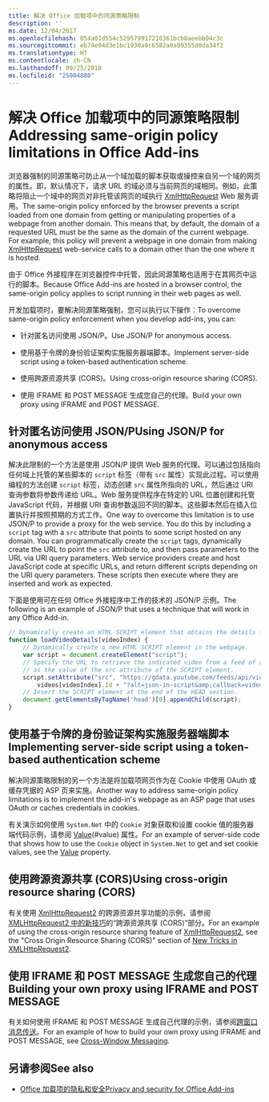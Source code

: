 ```yaml
---
title: 解决 Office 加载项中的同源策略限制
description: ''
ms.date: 12/04/2017
ms.openlocfilehash: 054a01d554c529579917218361bcb8aeebb04c3c
ms.sourcegitcommit: eb74e94d3e1bc1930a9c6582a0a99355d0da34f2
ms.translationtype: HT
ms.contentlocale: zh-CN
ms.lasthandoff: 09/25/2018
ms.locfileid: "25004880"
---
```

# <a name="addressing-same-origin-policy-limitations-in-office-add-ins"></a><span data-ttu-id="b10d9-102">解决 Office 加载项中的同源策略限制</span><span class="sxs-lookup"><span data-stu-id="b10d9-102">Addressing same-origin policy limitations in Office Add-ins</span></span>


<span data-ttu-id="b10d9-p101">浏览器强制的同源策略可防止从一个域加载的脚本获取或操控来自另一个域的网页的属性。即，默认情况下，请求 URL 的域必须与当前网页的域相同。例如，此策略将阻止一个域中的网页对非托管该网页的域执行 [XmlHttpRequest](https://www.w3.org/TR/XMLHttpRequest/) Web 服务调用。</span><span class="sxs-lookup"><span data-stu-id="b10d9-p101">The same-origin policy enforced by the browser prevents a script loaded from one domain from getting or manipulating properties of a webpage from another domain. This means that, by default, the domain of a requested URL must be the same as the domain of the current webpage. For example, this policy will prevent a webpage in one domain from making [XmlHttpRequest](https://www.w3.org/TR/XMLHttpRequest/) web-service calls to a domain other than the one where it is hosted.</span></span>

<span data-ttu-id="b10d9-106">由于 Office 外接程序在浏览器控件中托管，因此同源策略也适用于在其网页中运行的脚本。</span><span class="sxs-lookup"><span data-stu-id="b10d9-106">Because Office Add-ins are hosted in a browser control, the same-origin policy applies to script running in their web pages as well.</span></span>

<span data-ttu-id="b10d9-107">开发加载项时，要解决同源策略强制，您可以执行以下操作：</span><span class="sxs-lookup"><span data-stu-id="b10d9-107">To overcome same-origin policy enforcement when you develop add-ins, you can:</span></span>

- <span data-ttu-id="b10d9-108">针对匿名访问使用 JSON/P。</span><span class="sxs-lookup"><span data-stu-id="b10d9-108">Use JSON/P for anonymous access.</span></span> 
    
- <span data-ttu-id="b10d9-109">使用基于令牌的身份验证架构实施服务器端脚本。</span><span class="sxs-lookup"><span data-stu-id="b10d9-109">Implement server-side script using a token-based authentication scheme.</span></span>
    
- <span data-ttu-id="b10d9-110">使用跨源资源共享 (CORS)。</span><span class="sxs-lookup"><span data-stu-id="b10d9-110">Using cross-origin resource sharing (CORS).</span></span>
    
- <span data-ttu-id="b10d9-111">使用 IFRAME 和 POST MESSAGE 生成您自己的代理。</span><span class="sxs-lookup"><span data-stu-id="b10d9-111">Build your own proxy using IFRAME and POST MESSAGE.</span></span>
    

## <a name="using-jsonp-for-anonymous-access"></a><span data-ttu-id="b10d9-112">针对匿名访问使用 JSON/P</span><span class="sxs-lookup"><span data-stu-id="b10d9-112">Using JSON/P for anonymous access</span></span>


<span data-ttu-id="b10d9-p102">解决此限制的一个方法是使用 JSON/P 提供 Web 服务的代理。可以通过包括指向任何域上托管的某些脚本的 `script` 标签（带有 `src` 属性）实现此过程。可以使用编程的方法创建 `script` 标签，动态创建 `src` 属性所指向的 URL，然后通过 URI 查询参数将参数传递给 URL。Web 服务提供程序在特定的 URL 位置创建和托管 JavaScript 代码，并根据 URI 查询参数返回不同的脚本。这些脚本然后在插入位置执行并按照预期的方式工作。</span><span class="sxs-lookup"><span data-stu-id="b10d9-p102">One way to overcome this limitation is to use JSON/P to provide a proxy for the web service. You do this by including a `script` tag with a `src` attribute that points to some script hosted on any domain. You can programmatically create the `script` tags, dynamically create the URL to point the `src` attribute to, and then pass parameters to the URL via URI query parameters. Web service providers create and host JavaScript code at specific URLs, and return different scripts depending on the URI query parameters. These scripts then execute where they are inserted and work as expected.</span></span>

<span data-ttu-id="b10d9-118">下面是使用可在任何 Office 外接程序中工作的技术的 JSON/P 示例。</span><span class="sxs-lookup"><span data-stu-id="b10d9-118">The following is an example of JSON/P that uses a technique that will work in any Office Add-in.</span></span>

```js
// Dynamically create an HTML SCRIPT element that obtains the details for the specified video.
function loadVideoDetails(videoIndex) {
    // Dynamically create a new HTML SCRIPT element in the webpage.
    var script = document.createElement("script");
    // Specify the URL to retrieve the indicated video from a feed of a current list of videos,
    // as the value of the src attribute of the SCRIPT element. 
    script.setAttribute("src", "https://gdata.youtube.com/feeds/api/videos/" + 
        videos[videoIndex].Id + "?alt=json-in-script&amp;callback=videoDetailsLoaded");
    // Insert the SCRIPT element at the end of the HEAD section.
    document.getElementsByTagName('head')[0].appendChild(script);
}

```


## <a name="implementing-server-side-script-using-a-token-based-authentication-scheme"></a><span data-ttu-id="b10d9-119">使用基于令牌的身份验证架构实施服务器端脚本</span><span class="sxs-lookup"><span data-stu-id="b10d9-119">Implementing server-side script using a token-based authentication scheme</span></span>


<span data-ttu-id="b10d9-120">解决同源策略限制的另一个方法是将加载项网页作为在 Cookie 中使用 OAuth 或缓存凭据的 ASP 页来实施。</span><span class="sxs-lookup"><span data-stu-id="b10d9-120">Another way to address same-origin policy limitations is to implement the add-in's webpage as an ASP page that uses OAuth or caches credentials in cookies.</span></span>

<span data-ttu-id="b10d9-121">有关演示如何使用 `System.Net` 中的 `Cookie` 对象获取和设置 cookie 值的服务器端代码示例，请参阅 [Value](https://docs.microsoft.com/dotnet/api/system.net.cookie.value?view=netframework-4.7.2)(#value) 属性。</span><span class="sxs-lookup"><span data-stu-id="b10d9-121">For an example of server-side code that shows how to use the  `Cookie` object in `System.Net` to get and set cookie values, see the [Value](https://docs.microsoft.com/dotnet/api/system.net.cookie.value?view=netframework-4.7.2) property.</span></span>


## <a name="using-cross-origin-resource-sharing-cors"></a><span data-ttu-id="b10d9-122">使用跨源资源共享 (CORS)</span><span class="sxs-lookup"><span data-stu-id="b10d9-122">Using cross-origin resource sharing (CORS)</span></span>


<span data-ttu-id="b10d9-123">有关使用 [XmlHttpRequest2](http://dvcs.w3.org/hg/xhr/raw-file/tip/Overview.html) 的跨源资源共享功能的示例，请参阅 [XMLHttpRequest2 中的新技巧](http://www.html5rocks.com/en/tutorials/file/xhr2/)的“跨源资源共享 (CORS)”部分。</span><span class="sxs-lookup"><span data-stu-id="b10d9-123">For an example of using the cross-origin resource sharing feature of [XmlHttpRequest2](http://dvcs.w3.org/hg/xhr/raw-file/tip/Overview.html), see the "Cross Origin Resource Sharing (CORS)" section of [New Tricks in XMLHttpRequest2](http://www.html5rocks.com/en/tutorials/file/xhr2/).</span></span>


## <a name="building-your-own-proxy-using-iframe-and-post-message"></a><span data-ttu-id="b10d9-124">使用 IFRAME 和 POST MESSAGE 生成您自己的代理</span><span class="sxs-lookup"><span data-stu-id="b10d9-124">Building your own proxy using IFRAME and POST MESSAGE</span></span>


<span data-ttu-id="b10d9-125">有关如何使用 IFRAME 和 POST MESSAGE 生成自己代理的示例，请参阅[跨窗口消息传送](http://ejohn.org/blog/cross-window-messaging/)。</span><span class="sxs-lookup"><span data-stu-id="b10d9-125">For an example of how to build your own proxy using IFRAME and POST MESSAGE, see [Cross-Window Messaging](http://ejohn.org/blog/cross-window-messaging/).</span></span>


## <a name="see-also"></a><span data-ttu-id="b10d9-126">另请参阅</span><span class="sxs-lookup"><span data-stu-id="b10d9-126">See also</span></span>

- [<span data-ttu-id="b10d9-127">Office 加载项的隐私和安全</span><span class="sxs-lookup"><span data-stu-id="b10d9-127">Privacy and security for Office Add-ins</span></span>](../concepts/privacy-and-security.md)
    
